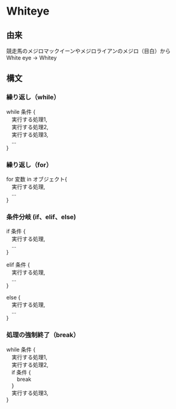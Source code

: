 # Whiteye
## 由来
競走馬のメジロマックイーンやメジロライアンのメジロ（目白）から  
White eye → Whitey
## 構文
### 繰り返し（while）
while 条件 {   
&emsp;実行する処理1,  
&emsp;実行する処理2,  
&emsp;実行する処理3,  
&emsp;...  
}  
### 繰り返し（for）
for 変数 in オブジェクト{  
&emsp;実行する処理,  
&emsp;...  
}  
### 条件分岐 (if、elif、else)
if 条件 {  
&emsp;実行する処理,  
&emsp;...  
}  

elif 条件 {  
&emsp;実行する処理,  
&emsp;...  
}

else {  
&emsp;実行する処理,  
&emsp;...  
}  
### 処理の強制終了（break）
while 条件 {  
&emsp;実行する処理1,  
&emsp;実行する処理2,  
&emsp;if 条件 {  
&emsp;&emsp;break  
&emsp;}  
&emsp;実行する処理3,  
}  